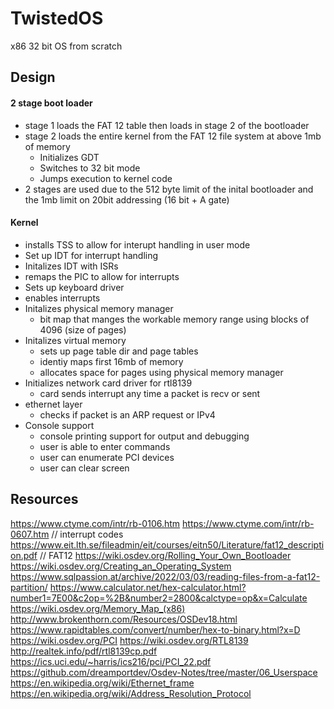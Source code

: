 # TwistedOS

x86 32 bit OS from scratch

## Design

#### 2 stage boot loader
- stage 1 loads the FAT 12 table then loads in stage 2 of the bootloader
- stage 2 loads the entire kernel from the FAT 12 file system at above 1mb of memory
  - Initializes GDT
  - Switches to 32 bit mode
  - Jumps execution to kernel code
- 2 stages are used due to the 512 byte limit of the inital bootloader and the 1mb limit on 20bit addressing (16 bit + A gate)

#### Kernel
- installs TSS to allow for interupt handling in user mode
- Set up IDT for interrupt handling
- Initalizes IDT with ISRs
- remaps the PIC to allow for interrupts
- Sets up keyboard driver
- enables interrupts
- Initalizes physical memory manager
  - bit map that manges the workable memory range using blocks of 4096 (size of pages)
- Initalizes virtual memory
  - sets up page table dir and page tables
  - identiy maps first 16mb of memory
  - allocates space for pages using physical memory manager
- Initializes network card driver for rtl8139
  - card sends interrupt any time a packet is recv or sent
- ethernet layer
  - checks if packet is an ARP request or IPv4
- Console support
  - console printing support for output and debugging
  - user is able to enter commands
  - user can enumerate PCI devices
  - user can clear screen

## Resources

https://www.ctyme.com/intr/rb-0106.htm 
https://www.ctyme.com/intr/rb-0607.htm // interrupt codes
https://www.eit.lth.se/fileadmin/eit/courses/eitn50/Literature/fat12_description.pdf // FAT12
https://wiki.osdev.org/Rolling_Your_Own_Bootloader
https://wiki.osdev.org/Creating_an_Operating_System
https://www.sqlpassion.at/archive/2022/03/03/reading-files-from-a-fat12-partition/
https://www.calculator.net/hex-calculator.html?number1=7E00&c2op=%2B&number2=2800&calctype=op&x=Calculate
https://wiki.osdev.org/Memory_Map_(x86)
http://www.brokenthorn.com/Resources/OSDev18.html
https://www.rapidtables.com/convert/number/hex-to-binary.html?x=D
https://wiki.osdev.org/PCI
https://wiki.osdev.org/RTL8139
http://realtek.info/pdf/rtl8139cp.pdf
https://ics.uci.edu/~harris/ics216/pci/PCI_22.pdf
https://github.com/dreamportdev/Osdev-Notes/tree/master/06_Userspace
https://en.wikipedia.org/wiki/Ethernet_frame
https://en.wikipedia.org/wiki/Address_Resolution_Protocol
